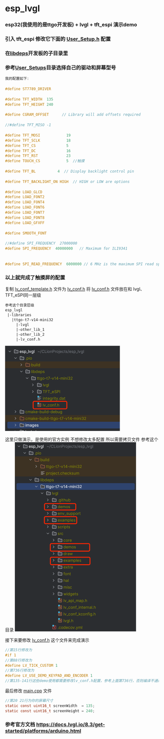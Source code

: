 # esp_lvgl

### esp32(我使用的是ttgo开发板) + lvgl + tft_espi 演示demo
### 引入 tft_espi 修改它下面的 [User_Setup.h](.pio%2Flibdeps%2Fttgo-t7-v14-mini32%2FTFT_eSPI%2FUser_Setup.h) 配置
### 在[libdeps](.pio%2Flibdeps)开发板的子目录里
### 参考[User_Setups](.pio%2Flibdeps%2Fttgo-t7-v14-mini32%2FTFT_eSPI%2FUser_Setups)目录选择自己的驱动和屏幕型号

```c
我的配置如下:

#define ST7789_DRIVER

#define TFT_WIDTH  135
#define TFT_HEIGHT 240

#define CGRAM_OFFSET      // Library will add offsets required

//#define TFT_MISO -1

#define TFT_MOSI            19
#define TFT_SCLK            18
#define TFT_CS              5
#define TFT_DC              16
#define TFT_RST             23
#define TOUCH_CS            5  //触摸

#define TFT_BL          4  // Display backlight control pin

#define TFT_BACKLIGHT_ON HIGH  // HIGH or LOW are options

#define LOAD_GLCD
#define LOAD_FONT2
#define LOAD_FONT4
#define LOAD_FONT6
#define LOAD_FONT7
#define LOAD_FONT8
#define LOAD_GFXFF

#define SMOOTH_FONT

//#define SPI_FREQUENCY  27000000
#define SPI_FREQUENCY  40000000   // Maximum for ILI9341


#define SPI_READ_FREQUENCY  6000000 // 6 MHz is the maximum SPI read speed for the ST7789V
```
### 以上就完成了触摸屏的配置

复制 [lv_conf_template.h](.pio%2Flibdeps%2Fttgo-t7-v14-mini32%2Flvgl%2Flv_conf_template.h) 文件为 [lv_conf.h](.pio%2Flibdeps%2Fttgo-t7-v14-mini32%2Flv_conf.h) 将 [lv_conf.h](.pio%2Flibdeps%2Fttgo-t7-v14-mini32%2Flv_conf.h) 文件放在和 lvgl、TFT_eSPI同一层级

```text
参考这个目录层级
esp_lvgl
 |-libraries
   |ttgo-t7-v14-mini32
     |-lvgl
     |-other_lib_1
     |-other_lib_2
     |-lv_conf.h
```
![img.png](img.png)


这里只做演示，是使用的官方实例 不想修改太多配置 所以需要拷贝文件
参考这个目录
![img.png](images%2Fimg.png)

接下来要修改 [lv_conf.h](.pio%2Flibdeps%2Fttgo-t7-v14-mini32%2Flv_conf.h)  这个文件来完成演示

```c
//第15行修改为
#if 1
//第88行修改为
#define LV_TICK_CUSTOM 1
//第736行修改为
#define LV_USE_DEMO_KEYPAD_AND_ENCODER 1
//第135-141行这些demo使用都需要修改lv_conf.h配置，参考上面第736行，否则编译不通过
```

最后修改 [main.cpp](src%2Fmain.cpp) 文件
```c
//第20 21行为你的屏幕尺寸
static const uint16_t screenWidth  = 135;
static const uint16_t screenHeight = 240;
```

### 参考官方文档 https://docs.lvgl.io/8.3/get-started/platforms/arduino.html
